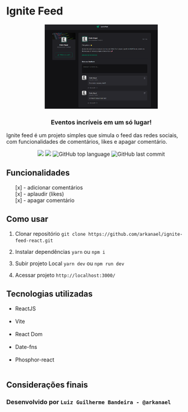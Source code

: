 # Ignite Feed
<p align="center">
  <img src="./.github/wallpaper.png" alt="wallpaper do projeto ignite feed" width="300"/>
  <br>
</p>
<h3 align="center">Eventos incríveis em um só lugar!</h3>

Ignite feed é um projeto simples que simula o feed das redes sociais,<br> com funcionalidades de comentários, likes e apagar comentário.
<p align="center">
  <img src="https://img.shields.io/static/v1?label=Lab&message=Reactjs&color=blueviolet&style=for-the-badge"/>
  <img src="https://img.shields.io/github/license/arkanael/ignite-lab-react?color=blueviolet&logo=License&style=for-the-badge"/>
  <img alt="GitHub top language" src="https://img.shields.io/github/languages/top/arkanael/ignite-lab-react?color=blueviolet&logo=typeScript&logoColor=white&style=for-the-badge">
  <img alt="GitHub last commit" src="https://img.shields.io/github/last-commit/arkanael/ignite-lab-react?color=blueviolet&style=for-the-badge">
</p>

## Funcionalidades

<ul>
  [x] - adicionar comentários<br>
  [x] - aplaudir (likes)<br>
  [x] - apagar comentário<br>
</ul>

## Como usar

1. Clonar repositório
``git clone https://github.com/arkanael/ignite-feed-react.git ``

2. Instalar dependências
``yarn`` ou ``npm i``

3. Subir projeto Local
``yarn dev`` ou ``npm run dev``

4. Acessar projeto
``http://localhost:3000/``

## Tecnologias utilizadas

<ul>
  <li>ReactJS</li><br>
  <li>Vite</li><br>
  <li>React Dom</li><br>
  <li>Date-fns</li><br>
  <li>Phosphor-react</li><br>
</ul>

## Considerações finais

### Desenvolvido por ``Luiz Guilherme Bandeira - @arkanael``